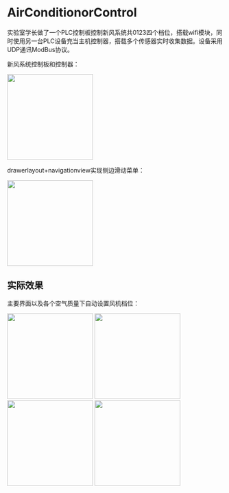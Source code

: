 # AirConditionorControl
实验室学长做了一个PLC控制板控制新风系统共0123四个档位，搭载wifi模块，同时使用另一台PLC设备充当主机控制器，搭载多个传感器实时收集数据。设备采用UDP通讯ModBus协议。


新风系统控制板和控制器：

<img src="https://user-images.githubusercontent.com/98386278/177339901-4febc78d-ecc7-40b6-95a3-83393ce4e61b.jpg" width="200px">

drawerlayout+navigationview实现侧边滑动菜单：

<img src="https://user-images.githubusercontent.com/98386278/177344515-21f52dd1-da46-4082-9b13-a65273a6ebaa.jpg" width="200px">


## 实际效果

主要界面以及各个空气质量下自动设置风机档位：

<img src="https://user-images.githubusercontent.com/98386278/177342190-99810449-152f-4f1a-a19b-a4962fc5c210.jpg" width="200px">
<img src="https://user-images.githubusercontent.com/98386278/177342333-57e75530-8646-4f00-ad4b-ce89ed73e486.jpg" width="200px">
<img src="https://user-images.githubusercontent.com/98386278/177342458-d1a1c799-b28b-4ad6-a693-e06481dd3270.jpg" width="200px">
<img src="https://user-images.githubusercontent.com/98386278/177342552-9cf75ba3-bcdf-486c-99bd-51dcf7950e50.jpg" width="200px">





